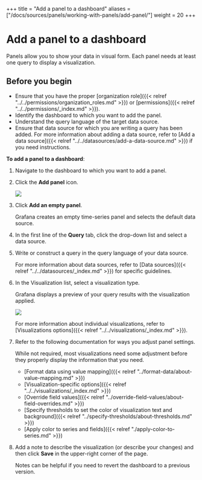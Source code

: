 +++
title = "Add a panel to a dashboard"
aliases = ["/docs/sources/panels/working-with-panels/add-panel/"]
weight = 20
+++

# Add a panel to a dashboard

Panels allow you to show your data in visual form. Each panel needs at least one query to display a visualization.

## Before you begin

- Ensure that you have the proper [organization role]({{< relref "../../permissions/organization_roles.md" >}}) or [permissions]({{< relref "../../permissions/_index.md" >}}).
- Identify the dashboard to which you want to add the panel.
- Understand the query language of the target data source.
- Ensure that data source for which you are writing a query has been added. For more information about adding a data source, refer to [Add a data source]({{< relref "../../datasources/add-a-data-source.md" >}}) if you need instructions.

**To add a panel to a dashboard**:

1. Navigate to the dashboard to which you want to add a panel.
1. Click the **Add panel** icon.

   ![](/static/img/docs/panels/add-panel-icon-7-0.png)

1. Click **Add an empty panel**.

   Grafana creates an empty time-series panel and selects the default data source.

1. In the first line of the **Query** tab, click the drop-down list and select a data source.

1. Write or construct a query in the query language of your data source.

   For more information about data sources, refer to [Data sources]({{< relref "../../datasources/_index.md" >}}) for specific guidelines.

1. In the Visualization list, select a visualization type.

   Grafana displays a preview of your query results with the visualization applied.

   ![](/static/img/docs/panel-editor/select-visualization-8-0.png)

   For more information about individual visualizations, refer to [Visualizations options]({{< relref "../../visualizations/_index.md" >}}).

1. Refer to the following documentation for ways you adjust panel settings.

   While not required, most visualizations need some adjustment before they properly display the information that you need.

   - [Format data using value mapping]({{< relref "../format-data/about-value-mapping.md" >}})
   - [Visualization-specific options]({{< relref "../../visualizations/_index.md" >}})
   - [Override field values]({{< relref "../override-field-values/about-field-overrides.md" >}})
   - [Specify thresholds to set the color of visualization text and background]({{< relref "../specify-thresholds/about-thresholds.md" >}})
   - [Apply color to series and fields]({{< relref "./apply-color-to-series.md" >}})

1. Add a note to describe the visualization (or describe your changes) and then click **Save** in the upper-right corner of the page.

   Notes can be helpful if you need to revert the dashboard to a previous version.
